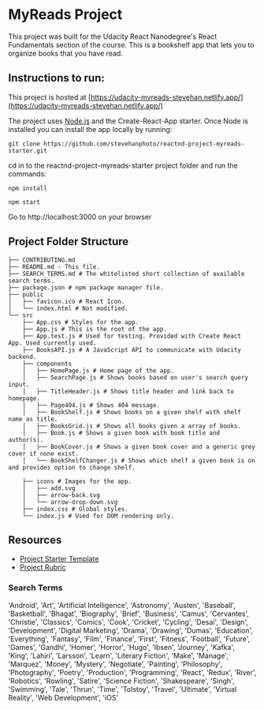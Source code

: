 # MyReads Project

This project was built for the Udacity React Nanodegree's React Fundamentals section of the course.  This is a bookshelf app that lets you to organize books that you have read.

## Instructions to run:

This project is hosted at [https://udacity-myreads-stevehan.netlify.app/](https://udacity-myreads-stevehan.netlify.app/)

The project uses [Node.js](https://nodejs.org/en/) and the Create-React-App starter.  Once Node is installed you can install the app locally by running:
```
git clone https://github.com/stevehanphoto/reactnd-project-myreads-starter.git
```

cd in to the reactnd-project-myreads-starter project folder and run the commands:

```
npm install

npm start
```
Go to http://localhost:3000 on your browser

## Project Folder Structure
```
├── CONTRIBUTING.md
├── README.md - This file.
├── SEARCH_TERMS.md # The whitelisted short collection of available search terms.
├── package.json # npm package manager file.
├── public
│   ├── favicon.ico # React Icon.
│   └── index.html # Not modified.
└── src
    ├── App.css # Styles for the app.
    ├── App.js # This is the root of the app.
    ├── App.test.js # Used for testing. Provided with Create React App. Used currently used.
    ├── BooksAPI.js # A JavaScript API to communicate with Udacity backend.
    ├── components
    │   ├── HomePage.js # Home page of the app.
    │   ├── SearchPage.js # Shows books based on user's search query input.
    │   ├── TitleHeader.js # Shows title header and link back to homepage.
    │   ├── Page404.js # Shows 404 message.
    │   ├── BookShelf.js # Shows books on a given shelf with shelf name as title.
    │   ├── BooksGrid.js # Shows all books given a array of books.
    │   ├── Book.js # Shows a given book with book title and author(s).
    │   ├── BookCover.js # Shows a given book cover and a generic grey cover if none exist.
    │   └── BookShelfChanger.js # Shows which shelf a given book is on and provides option to change shelf.
    
    ├── icons # Images for the app.
    │   ├── add.svg
    │   ├── arrow-back.svg
    │   └── arrow-drop-down.svg
    ├── index.css # Global styles.
    └── index.js # Used for DOM rendering only.
```

## Resources

- [Project Starter Template](https://github.com/udacity/reactnd-project-myreads-starter)
- [Project Rubric](https://review.udacity.com/#!/rubrics/918/view)
  

### Search Terms
'Android', 'Art', 'Artificial Intelligence', 'Astronomy', 'Austen', 'Baseball', 'Basketball', 'Bhagat', 'Biography', 'Brief', 'Business', 'Camus', 'Cervantes', 'Christie', 'Classics', 'Comics', 'Cook', 'Cricket', 'Cycling', 'Desai', 'Design', 'Development', 'Digital Marketing', 'Drama', 'Drawing', 'Dumas', 'Education', 'Everything', 'Fantasy', 'Film', 'Finance', 'First', 'Fitness', 'Football', 'Future', 'Games', 'Gandhi', 'Homer', 'Horror', 'Hugo', 'Ibsen', 'Journey', 'Kafka', 'King', 'Lahiri', 'Larsson', 'Learn', 'Literary Fiction', 'Make', 'Manage', 'Marquez', 'Money', 'Mystery', 'Negotiate', 'Painting', 'Philosophy', 'Photography', 'Poetry', 'Production', 'Programming', 'React', 'Redux', 'River', 'Robotics', 'Rowling', 'Satire', 'Science Fiction', 'Shakespeare', 'Singh', 'Swimming', 'Tale', 'Thrun', 'Time', 'Tolstoy', 'Travel', 'Ultimate', 'Virtual Reality', 'Web Development', 'iOS'
